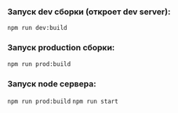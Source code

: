 
### Запуск dev сборки (откроет dev server):

`npm run dev:build`

### Запуск production сборки:

`npm run prod:build`

### Запуск node сервера:

`npm run prod:build`
`npm run start` 